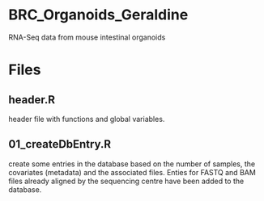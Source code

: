 # BRC_Organoids_Geraldine
RNA-Seq data from mouse intestinal organoids  

# Files  
## header.R  
header file with functions and global variables.  

## 01_createDbEntry.R  
create some entries in the database based on the number of samples, the covariates (metadata) and the associated files. Enties for FASTQ and BAM files already aligned by the sequencing centre have been added to the database.  

## 